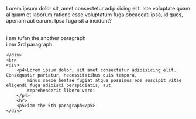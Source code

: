 <!DOCTYPE html>
<html lang="en">

<head>
    <meta charset="UTF-8">
    <meta name="viewport" content="width=device-width, initial-scale=1.0">
    <link rel="stylesheet" href="style 2.css">
    <title>csss exercise </title>
</head>

<body>
    <div>
        <p>Lorem ipsum dolor sit, amet consectetur adipisicing elit. Iste voluptate quam aliquam et laborum ratione esse
            voluptatum fuga obcaecati ipsa, id quos, aperiam aut earum. Ipsa fuga sit a incidunt?</p>
        <br>
        <p1>i am tufan the another paragraph</p1>
        <br>
        <p2> i am 3rd paragraph</p2>

    </div>
    <br>
    <div>
        <p4>Lorem ipsum dolor, sit amet consectetur adipisicing elit. Consequatur pariatur, necessitatibus quis tempora,
            minus saepe beatae fugiat atque possimus eos suscipit vitae eligendi fuga adipisci perspiciatis, aut
            reprehenderit libero vero!
        </p4>
        <br>
        <p5>iam the 5th paragraph</p5>
    </div>
